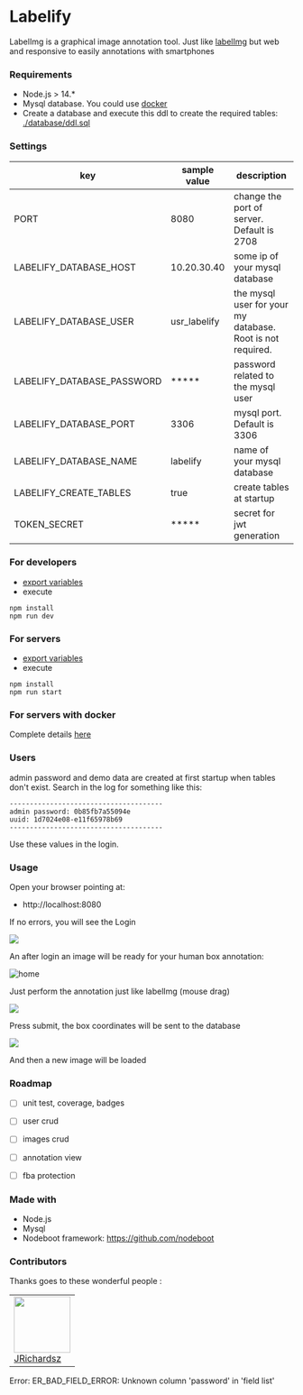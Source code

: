# Labelify

LabelImg is a graphical image annotation tool. Just like [labelImg](https://github.com/tzutalin/labelImg) but web and responsive to easily annotations with smartphones

### Requirements

- Node.js > 14.*
- Mysql database. You could use [docker](https://gist.github.com/jrichardsz/73142c5c7eb7136d80b165e75d3a1e22)
- Create a database and execute this ddl to create the required tables: [./database/ddl.sql](./database/ddl.sql)


### Settings


|key | sample value | description|
|---|---|---|
|PORT | 8080 | change the port of server. Default is 2708|
|LABELIFY_DATABASE_HOST | 10.20.30.40 | some ip of your mysql database|
|LABELIFY_DATABASE_USER | usr_labelify | the mysql user for your my database. Root is not required.|
|LABELIFY_DATABASE_PASSWORD | ***** |  password related to the mysql user|
|LABELIFY_DATABASE_PORT | 3306 | mysql port. Default is 3306|
|LABELIFY_DATABASE_NAME | labelify | name of your mysql database|
|LABELIFY_CREATE_TABLES | true | create tables at startup|
|TOKEN_SECRET | ***** | secret for jwt generation|


### For developers

- [export variables](https://github.com/jrichardsz/labelify/wiki/Export-variables-Linux)
- execute
```
npm install
npm run dev
```

### For servers

- [export variables](https://github.com/jrichardsz/labelify/wiki/Export-variables-Linux)
- execute
```
npm install
npm run start
```

### For servers with docker

Complete details [here](https://github.com/jrichardsz/labelify/wiki/Launch-with-Docker)

### Users

admin password and demo data are created at first startup when tables don't exist. Search in the log for something like this:

```
--------------------------------------
admin password: 0b85fb7a55094e
uuid: 1d7024e08-e11f65978b69
--------------------------------------
```

Use these values in the login.

### Usage

Open your browser pointing at:

- http://localhost:8080

If no errors, you will see the Login

![](https://i.ibb.co/BgGTRGG/labelify-login.png)

An after login an image will be ready for your human box annotation:

![home](https://i.ibb.co/2WDpCWK/image-ready-for-annotation.png)

Just perform the annotation just like labelImg (mouse drag)

![](https://i.ibb.co/hZt32Hw/annotation-example.png)

Press submit, the box coordinates will be sent to the database

![](https://i.ibb.co/LtYSDws/annotation-coordinates.png)

And then a new image will be loaded

### Roadmap

- [ ] unit test, coverage, badges
- [ ] user crud
- [ ] images crud
- [ ] annotation view
- [ ] fba protection


### Made with

- Node.js
- Mysql
- Nodeboot framework: https://github.com/nodeboot


### Contributors

Thanks goes to these wonderful people :

<table>
  <tbody>
    <td>
      <img src="https://avatars0.githubusercontent.com/u/3322836?s=460&v=4" width="100px;"/>
      <br />
      <label><a href="http://jrichardsz.github.io/">JRichardsz</a></label>
      <br />
    </td>    
  </tbody>
</table>


Error: ER_BAD_FIELD_ERROR: Unknown column 'password' in 'field list'
